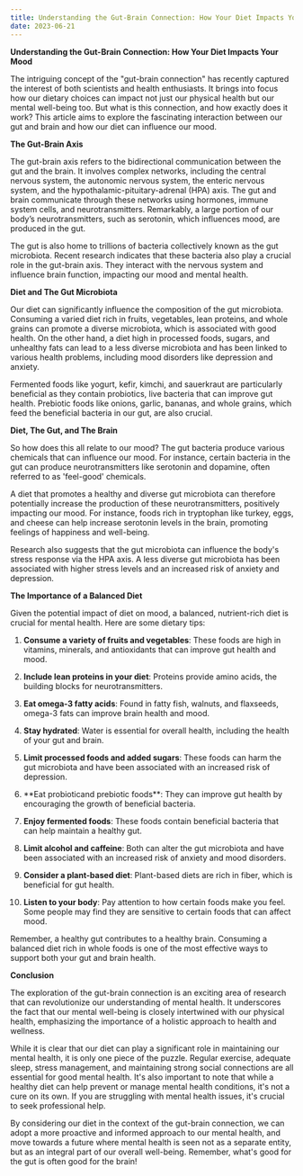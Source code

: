 ```yaml
---
title: Understanding the Gut-Brain Connection: How Your Diet Impacts Your Mood
date: 2023-06-21
---
```

**Understanding the Gut-Brain Connection: How Your Diet Impacts Your Mood**

The intriguing concept of the "gut-brain connection" has recently captured the interest of both scientists and health enthusiasts. It brings into focus how our dietary choices can impact not just our physical health but our mental well-being too. But what is this connection, and how exactly does it work? This article aims to explore the fascinating interaction between our gut and brain and how our diet can influence our mood.

**The Gut-Brain Axis**

The gut-brain axis refers to the bidirectional communication between the gut and the brain. It involves complex networks, including the central nervous system, the autonomic nervous system, the enteric nervous system, and the hypothalamic-pituitary-adrenal (HPA) axis. The gut and brain communicate through these networks using hormones, immune system cells, and neurotransmitters. Remarkably, a large portion of our body’s neurotransmitters, such as serotonin, which influences mood, are produced in the gut.

The gut is also home to trillions of bacteria collectively known as the gut microbiota. Recent research indicates that these bacteria also play a crucial role in the gut-brain axis. They interact with the nervous system and influence brain function, impacting our mood and mental health.

**Diet and The Gut Microbiota**

Our diet can significantly influence the composition of the gut microbiota. Consuming a varied diet rich in fruits, vegetables, lean proteins, and whole grains can promote a diverse microbiota, which is associated with good health. On the other hand, a diet high in processed foods, sugars, and unhealthy fats can lead to a less diverse microbiota and has been linked to various health problems, including mood disorders like depression and anxiety.

Fermented foods like yogurt, kefir, kimchi, and sauerkraut are particularly beneficial as they contain probiotics, live bacteria that can improve gut health. Prebiotic foods like onions, garlic, bananas, and whole grains, which feed the beneficial bacteria in our gut, are also crucial.

**Diet, The Gut, and The Brain**

So how does this all relate to our mood? The gut bacteria produce various chemicals that can influence our mood. For instance, certain bacteria in the gut can produce neurotransmitters like serotonin and dopamine, often referred to as 'feel-good' chemicals.

A diet that promotes a healthy and diverse gut microbiota can therefore potentially increase the production of these neurotransmitters, positively impacting our mood. For instance, foods rich in tryptophan like turkey, eggs, and cheese can help increase serotonin levels in the brain, promoting feelings of happiness and well-being.

Research also suggests that the gut microbiota can influence the body's stress response via the HPA axis. A less diverse gut microbiota has been associated with higher stress levels and an increased risk of anxiety and depression.

**The Importance of a Balanced Diet**

Given the potential impact of diet on mood, a balanced, nutrient-rich diet is crucial for mental health. Here are some dietary tips:

1. **Consume a variety of fruits and vegetables**: These foods are high in vitamins, minerals, and antioxidants that can improve gut health and mood.

2. **Include lean proteins in your diet**: Proteins provide amino acids, the building blocks for neurotransmitters.

3. **Eat omega-3 fatty acids**: Found in fatty fish, walnuts, and flaxseeds, omega-3 fats can improve brain health and mood.

4. **Stay hydrated**: Water is essential for overall health, including the health of your gut and brain.

5. **Limit processed foods and added sugars**: These foods can harm the gut microbiota and have been associated with an increased risk of depression.

6. \*\*Eat probioticand prebiotic foods\*\*: They can improve gut health by encouraging the growth of beneficial bacteria.

7. **Enjoy fermented foods**: These foods contain beneficial bacteria that can help maintain a healthy gut.

8. **Limit alcohol and caffeine**: Both can alter the gut microbiota and have been associated with an increased risk of anxiety and mood disorders.

9. **Consider a plant-based diet**: Plant-based diets are rich in fiber, which is beneficial for gut health.

10. **Listen to your body**: Pay attention to how certain foods make you feel. Some people may find they are sensitive to certain foods that can affect mood.

Remember, a healthy gut contributes to a healthy brain. Consuming a balanced diet rich in whole foods is one of the most effective ways to support both your gut and brain health.

**Conclusion**

The exploration of the gut-brain connection is an exciting area of research that can revolutionize our understanding of mental health. It underscores the fact that our mental well-being is closely intertwined with our physical health, emphasizing the importance of a holistic approach to health and wellness.

While it is clear that our diet can play a significant role in maintaining our mental health, it is only one piece of the puzzle. Regular exercise, adequate sleep, stress management, and maintaining strong social connections are all essential for good mental health. It's also important to note that while a healthy diet can help prevent or manage mental health conditions, it's not a cure on its own. If you are struggling with mental health issues, it's crucial to seek professional help.

By considering our diet in the context of the gut-brain connection, we can adopt a more proactive and informed approach to our mental health, and move towards a future where mental health is seen not as a separate entity, but as an integral part of our overall well-being. Remember, what's good for the gut is often good for the brain!